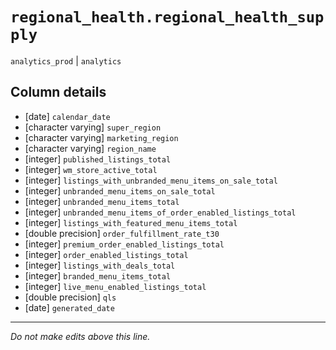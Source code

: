 # `regional_health.regional_health_supply`
`analytics_prod` | `analytics`

## Column details
* [date]      `calendar_date`
* [character varying] `super_region`
* [character varying] `marketing_region`
* [character varying] `region_name`
* [integer]   `published_listings_total`
* [integer]   `wm_store_active_total`
* [integer]   `listings_with_unbranded_menu_items_on_sale_total`
* [integer]   `unbranded_menu_items_on_sale_total`
* [integer]   `unbranded_menu_items_total`
* [integer]   `unbranded_menu_items_of_order_enabled_listings_total`
* [integer]   `listings_with_featured_menu_items_total`
* [double precision] `order_fulfillment_rate_t30`
* [integer]   `premium_order_enabled_listings_total`
* [integer]   `order_enabled_listings_total`
* [integer]   `listings_with_deals_total`
* [integer]   `branded_menu_items_total`
* [integer]   `live_menu_enabled_listings_total`
* [double precision] `qls`
* [date]      `generated_date`

-------------------------------------------------------------------------------
*Do not make edits above this line.*
